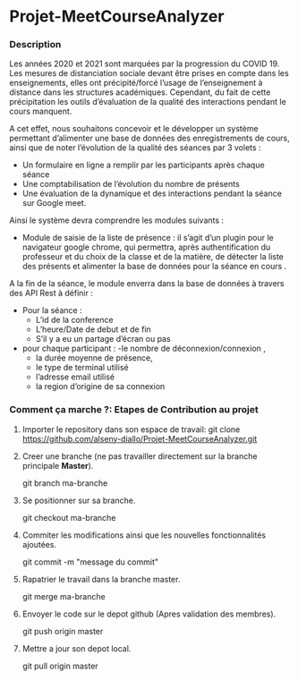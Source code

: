 # Projet-MeetCourseAnalyzer

### Description

Les années 2020 et 2021 sont marquées par la progression du COVID 19. Les mesures de distanciation
sociale devant être prises en compte dans les enseignements, elles ont précipité/forcé l’usage de
l’enseignement à distance dans les structures académiques. Cependant, du fait de cette précipitation
les outils d’évaluation de la qualité des interactions pendant le cours manquent.

A cet effet, nous souhaitons  concevoir et le développer un système permettant d’alimenter une base de
données des enregistrements de cours, ainsi que de noter l’évolution de la qualité des séances par 3 volets :
  - Un formulaire en ligne a remplir par les participants après chaque séance
  - Une comptabilisation de l’évolution du nombre de présents
  - Une évaluation de la dynamique et des interactions pendant la séance sur Google meet.

Ainsi le système devra comprendre les modules suivants :
- Module de saisie de la liste de présence : il s’agit d’un plugin pour le navigateur google chrome,
qui permettra, après authentification du professeur et du choix de la classe et de la matière, de
détecter la liste des présents et alimenter la base de données pour la séance en cours .

A la fin de la séance, le module enverra dans la base de données à travers des API Rest à définir :
* Pour la séance :
   - L’id de la conference
   - L’heure/Date de debut et de fin
   - S’il y a eu un partage d’écran ou pas
* pour chaque participant :
   -le nombre de déconnexion/connexion ,
   - la durée moyenne de présence,
   - le type de terminal utilisé
   - l’adresse email utilisé
   - la region d’origine de sa connexion
   
### Comment ça marche ?: Etapes de Contribution au projet

1. Importer le repository dans son espace de travail:
   git clone https://github.com/alseny-diallo/Projet-MeetCourseAnalyzer.git
  
2. Creer une branche (ne pas travailler directement sur la branche principale **Master**).

   git branch ma-branche
  
3. Se positionner sur sa branche.

    git checkout ma-branche
  
4. Commiter les modifications ainsi que les nouvelles fonctionnalités ajoutées.

   git commit -m "message du commit"
  
5. Rapatrier le travail dans la branche master.

   git merge ma-branche
  
6. Envoyer le code sur le depot github (Apres validation des membres).

    git push origin master
  
7. Mettre a jour son depot local.

    git pull origin master
  
